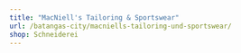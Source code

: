 ```yaml
---
title: "MacNiell's Tailoring & Sportswear"
url: /batangas-city/macniells-tailoring-und-sportswear/
shop: Schneiderei
---
```

